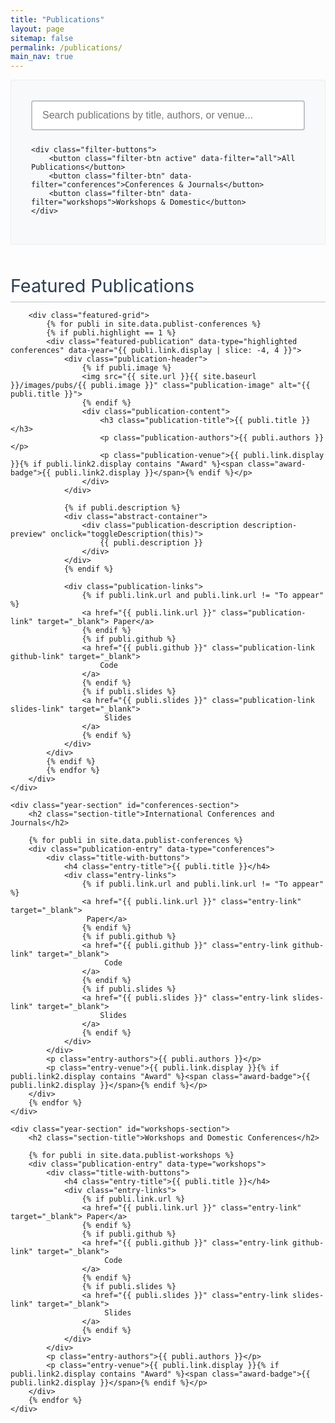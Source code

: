 ```yaml
---
title: "Publications"
layout: page
sitemap: false
permalink: /publications/
main_nav: true
---
```


<!-- Font Awesome for icons -->
<link rel="stylesheet" href="https://cdnjs.cloudflare.com/ajax/libs/font-awesome/6.0.0/css/all.min.css">
<!-- Bootstrap Icons -->
<link rel="stylesheet" href="https://cdn.jsdelivr.net/npm/bootstrap-icons@1.11.0/font/bootstrap-icons.css">

<style>
.academic-header {
    border-bottom: 2px solid #2c3e50;
    padding-bottom: 2rem;
    margin-bottom: 3rem;
    text-align: center;
}

.academic-header h1 {
    font-size: 2.8rem;
    font-weight: 400;
    color: #2c3e50;
    margin-bottom: 0.5rem;
    letter-spacing: 1px;
}

.academic-header .subtitle {
    font-size: 1.1rem;
    color: #7f8c8d;
    font-style: italic;
    margin-bottom: 2rem;
}

.search-filter-section {
    background: #f8f9fa;
    border: 1px solid #e9ecef;
    padding: 2rem;
    margin: 0;
    border-radius: 4px;
}

.search-container {
    max-width: 600px;
    margin: 0 auto 1.5rem auto;
}

.search-input {
    width: 100%;
    padding: 0.8rem 1rem;
    border: 2px solid #bdc3c7;
    border-radius: 4px;
    font-size: 1rem;
    background: white;
}

.search-input:focus {
    outline: none;
    border-color: #3498db;
}

.filter-buttons {
    display: flex;
    justify-content: center;
    gap: 0.5rem;
    flex-wrap: wrap;
}

.filter-btn {
    padding: 0.6rem 1.2rem;
    border: 1px solid #bdc3c7;
    background: white;
    color: #2c3e50;
    border-radius: 4px;
    cursor: pointer;
    transition: all 0.2s ease;
    font-size: 0.9rem;
}

.filter-btn:hover, .filter-btn.active {
    background: #2c3e50;
    color: white;
    border-color: #2c3e50;
}

.external-links {
    text-align: center;
    margin-top: 1.5rem;
}

.external-link {
    display: inline-block;
    padding: 0.7rem 1.5rem;
    background: #34495e;
    color: white;
    text-decoration: none;
    border-radius: 4px;
    margin: 0 0.5rem;
    font-size: 0.9rem;
    transition: background 0.2s ease;
}

.external-link:hover {
    background: #2c3e50;
    color: white;
    text-decoration: none;
}

.section-title {
    font-size: 1.8rem;
    font-weight: 400;
    color: #2c3e50;
    margin: 3rem 0 0.5rem 0;
    padding-bottom: 0.5rem;
    border-bottom: 1px solid #bdc3c7;
}

.highlighted-section {
    margin: 3rem 0;
}

.featured-grid {
    display: grid;
    grid-template-columns: repeat(2, 1fr);
    gap: 2rem;
    margin: 2rem 0;
}

.featured-publication {
    background: white;
    border: 1px solid #e1e8ed;
    padding: 1.5rem;
    padding-bottom: 4rem;
    border-radius: 4px;
    height: 500px;
    position: relative;
    transition: height 0.3s ease;
}

.featured-publication.expanded {
    height: auto;
    min-height: 500px;
    padding-bottom: 4rem;
}

.publication-header {
    display: flex;
    flex-direction: column;
    margin-bottom: 1rem;
}

.publication-image {
    width: 100%;
    height: 150px;
    object-fit: cover;
    border: 1px solid #ddd;
    border-radius: 4px;
    margin-bottom: 1rem;
}

.publication-content {
    width: 100%;
}

.publication-title {
    font-size: 1.15rem;
    font-weight: 500;
    color: #2c3e50;
    margin-top: 0.6rem;
    margin-bottom: 0.6rem;
    line-height: 1.4;
}

.publication-authors {
    color: #34495e;
    margin-bottom: 0.4rem;
    font-style: italic;
    font-size: 0.9rem;
}

.publication-venue {
    color: #3498db;
    font-weight: 500;
    margin-bottom: 0.8rem;
    font-size: 0.9rem;
}

.abstract-container {
    flex: 1;
    overflow: hidden;
    margin-bottom: 1rem;
    display: flex;
    flex-direction: column;
}

.publication-description {
    color: #555;
    line-height: 1.5;
    font-size: 0.9rem;
    text-align: justify;
    margin-bottom: 0;
}

.description-preview {
    cursor: pointer;
    position: relative;
    display: -webkit-box;
    -webkit-box-orient: vertical;
    overflow: hidden;
}

.description-preview::after {
    content: "...";
    position: absolute;
    bottom: 0;
    right: 0;
    background: white;
    padding-left: 0.5rem;
}

.description-full {
    cursor: pointer;
    display: block;
    overflow: visible;
}

.description-full::after {
    display: none;
}

.expand-toggle {
    color: #3498db;
    font-size: 0.8rem;
    cursor: pointer;
    margin-top: 0.5rem;
    font-weight: 500;
}

.expand-toggle:hover {
    color: #2980b9;
}

.publication-links {
    display: flex;
    gap: 0.8rem;
    flex-wrap: wrap;
    position: absolute;
    bottom: 1.5rem;
    left: 1.5rem;
    right: 1.5rem;
}

.publication-link {
    padding: 0.3rem 0.6rem;
    background: #f8f9fa;
    color: #495057;
    text-decoration: none;
    border-radius: 3px;
    font-size: 0.8rem;
    border: 1px solid #dee2e6;
    transition: all 0.2s ease;
}

.publication-link:hover {
    background: #f8f9fa;
    color: black;
    border-color: #dee2e6;
    text-decoration: none;
}


.award-badge {
    display: inline-block;
    background: #2c3e50;
    color: white;
    padding: 0.25rem 0.5rem;
    border-radius: 3px;
    font-size: 0.75rem;
    font-weight: 500;
    margin-left: 0.5rem;
    vertical-align: middle;
}

.featured-publication .award-badge {
    display: block;
    margin: 0.3rem 0 0 0;
    width: fit-content;
}

.year-section {
    margin: 2.5rem 0;
}


.publication-entry {
    padding: 0.3rem 0;
    /* border-bottom: 1px solid #f0f0f0; */
    margin: 0;
}

.publication-entry:last-child {
    border-bottom: none;
}

.title-with-buttons {
    display: flex;
    align-items: center;
    flex-wrap: wrap;
    gap: 0.8rem;
    margin-bottom: 0.0rem;
}

.entry-title {
    font-size: 1.05rem;
    font-weight: 600;
    color: #2c3e50;
    margin: 0;
    line-height: 1.4;
}

.entry-authors {
    color: #34495e;
    margin-bottom: 0.1rem;
    font-style: italic;
    font-size: 0.95rem;
}

.entry-venue {
    color: #3498db;
    font-weight: 500;
    margin-bottom: 0.6rem;
    font-size: 0.95rem;
}

.entry-links {
    display: flex;
    gap: 0.5rem;
    flex-wrap: wrap;
    align-items: center;
}

.entry-link {
    padding: 0.25rem 0.5rem;
    background: #f8f9fa;
    color: #495057;
    text-decoration: none;
    border-radius: 3px;
    font-size: 0.8rem;
    border: 1px solid #dee2e6;
    transition: all 0.2s ease;
}

.entry-link:hover {
    background: #f8f9fa;
    color: black;
    text-decoration: none;
}

/* GitHub button styling */
.github-link {
    padding: 0.3rem 0.6rem;
    background: #f8f9fa;
    color: #495057;
    text-decoration: none;
    border-radius: 3px;
    font-size: 0.8rem;
    border: 1px solid #dee2e6;
    transition: all 0.2s ease;
}


/* Slides button styling */
.slides-link {
    padding: 0.3rem 0.6rem;
    background: #f8f9fa;
    color: #495057;
    text-decoration: none;
    border-radius: 3px;
    font-size: 0.8rem;
    border: 1px solid #dee2e6;
    transition: all 0.2s ease;
}

/* Icon spacing */
.github-link i, .slides-link i {
    margin-right: 0.3rem;
}


@media (max-width: 768px) {
    .academic-header h1 {
        font-size: 2.2rem;
    }
    
    .featured-grid {
        grid-template-columns: 1fr;
        gap: 1.5rem;
    }
    
    .filter-buttons {
        flex-direction: column;
        align-items: center;
    }
    
    .filter-btn {
        width: 200px;
    }
    
    /* Fix mobile layout for featured publications */
    .featured-publication {
        height: auto !important;
        min-height: auto !important;
        padding: 1.5rem;
        padding-bottom: 1.5rem !important;
        display: flex;
        flex-direction: column;
    }
    
    .featured-publication.expanded {
        min-height: auto !important;
        padding-bottom: 1.5rem !important;
    }
    
    .abstract-container {
        height: auto !important;
        margin-bottom: 1.5rem !important;
        flex: 1;
        min-height: 0;
    }
    
    .description-preview {
        -webkit-line-clamp: 3 !important;
        max-height: none !important;
    }
    
    .publication-links {
        position: relative !important;
        bottom: auto !important;
        left: auto !important;
        right: auto !important;
        margin-top: auto;
        margin-bottom: 0;
        padding-top: 1rem;
        border-top: 1px solid #f0f0f0;
    }
    
    .publication-header {
        flex-shrink: 0;
    }
    
    .publication-image {
        height: 120px;
    }
}

/* Additional responsive breakpoints for better window resizing support */
@media (max-width: 992px) and (min-width: 769px) {
    .featured-grid {
        grid-template-columns: 1fr;
        gap: 2rem;
        max-width: 600px;
        margin: 2rem auto;
    }
    
    .featured-publication {
        height: auto;
        min-height: 450px;
        padding-bottom: 4rem;
    }
    
    .abstract-container {
        margin-bottom: 1.5rem;
    }
}

@media (max-width: 480px) {
    .academic-header h1 {
        font-size: 1.8rem;
    }
    
    .search-filter-section {
        padding: 1.5rem;
        margin: 0 -1rem;
    }
    
    .featured-publication {
        padding: 1rem !important;
        margin: 0 -0.5rem;
    }
    
    .publication-image {
        height: 100px;
    }
    
    .publication-title {
        font-size: 1.05rem;
    }
    
    .publication-links {
        flex-direction: row;
        gap: 0.5rem;
        justify-content: flex-start;
        flex-wrap: wrap;
        padding-top: 1rem;
        border-top: none;
    }
    
    .publication-link {
        flex: 0 0 auto;
        min-width: 60px;
    }

    .title-with-buttons {
        flex-direction: column;
        align-items: flex-start;
        gap: 0.8rem;
    }

    .entry-links {
        margin-top: 0.5rem;
    }

    .entry-link {
        padding: 0.3rem 0.6rem;
        font-size: 0.75rem;
    }
}

/* Improved window resize handling */
@media (min-width: 769px) {
    .featured-publication {
        transition: height 0.3s ease, min-height 0.3s ease;
    }
    
    .abstract-container {
        transition: height 0.3s ease;
    }
}
</style>
<div class="search-filter-section">
    <div class="search-container">
        <input type="text" class="search-input" id="search-input" placeholder="Search publications by title, authors, or venue...">
    </div>
    
    <div class="filter-buttons">
        <button class="filter-btn active" data-filter="all">All Publications</button>
        <button class="filter-btn" data-filter="conferences">Conferences & Journals</button>
        <button class="filter-btn" data-filter="workshops">Workshops & Domestic</button>
    </div>
    
</div>

<div id="publications-content">
    <div class="highlighted-section" id="highlighted-section">
        <h2 class="section-title">Featured Publications</h2>
        
        <div class="featured-grid">
            {% for publi in site.data.publist-conferences %}
            {% if publi.highlight == 1 %}
            <div class="featured-publication" data-type="highlighted conferences" data-year="{{ publi.link.display | slice: -4, 4 }}">
                <div class="publication-header">
                    {% if publi.image %}
                    <img src="{{ site.url }}{{ site.baseurl }}/images/pubs/{{ publi.image }}" class="publication-image" alt="{{ publi.title }}">
                    {% endif %}
                    <div class="publication-content">
                        <h3 class="publication-title">{{ publi.title }}</h3>
                        <p class="publication-authors">{{ publi.authors }}</p>
                        <p class="publication-venue">{{ publi.link.display }}{% if publi.link2.display contains "Award" %}<span class="award-badge">{{ publi.link2.display }}</span>{% endif %}</p>
                    </div>
                </div>
                
                {% if publi.description %}
                <div class="abstract-container">
                    <div class="publication-description description-preview" onclick="toggleDescription(this)">
                        {{ publi.description }}
                    </div>
                </div>
                {% endif %}
                
                <div class="publication-links">
                    {% if publi.link.url and publi.link.url != "To appear" %}
                    <a href="{{ publi.link.url }}" class="publication-link" target="_blank"> Paper</a>
                    {% endif %}
                    {% if publi.github %}
                    <a href="{{ publi.github }}" class="publication-link github-link" target="_blank">
                        Code
                    </a>
                    {% endif %}
                    {% if publi.slides %}
                    <a href="{{ publi.slides }}" class="publication-link slides-link" target="_blank">
                         Slides
                    </a>
                    {% endif %}
                </div>
            </div>
            {% endif %}
            {% endfor %}
        </div>
    </div>

    <div class="year-section" id="conferences-section">
        <h2 class="section-title">International Conferences and Journals</h2>

        {% for publi in site.data.publist-conferences %}
        <div class="publication-entry" data-type="conferences">
            <div class="title-with-buttons">
                <h4 class="entry-title">{{ publi.title }}</h4>
                <div class="entry-links">
                    {% if publi.link.url and publi.link.url != "To appear" %}
                    <a href="{{ publi.link.url }}" class="entry-link" target="_blank">
                     Paper</a>
                    {% endif %}
                    {% if publi.github %}
                    <a href="{{ publi.github }}" class="entry-link github-link" target="_blank">
                         Code
                    </a>
                    {% endif %}
                    {% if publi.slides %}
                    <a href="{{ publi.slides }}" class="entry-link slides-link" target="_blank">
                        Slides
                    </a>
                    {% endif %}
                </div>
            </div>
            <p class="entry-authors">{{ publi.authors }}</p>
            <p class="entry-venue">{{ publi.link.display }}{% if publi.link2.display contains "Award" %}<span class="award-badge">{{ publi.link2.display }}</span>{% endif %}</p>
        </div>
        {% endfor %}
    </div>

    <div class="year-section" id="workshops-section">
        <h2 class="section-title">Workshops and Domestic Conferences</h2>

        {% for publi in site.data.publist-workshops %}
        <div class="publication-entry" data-type="workshops">
            <div class="title-with-buttons">
                <h4 class="entry-title">{{ publi.title }}</h4>
                <div class="entry-links">
                    {% if publi.link.url %}
                    <a href="{{ publi.link.url }}" class="entry-link" target="_blank"> Paper</a>
                    {% endif %}
                    {% if publi.github %}
                    <a href="{{ publi.github }}" class="entry-link github-link" target="_blank">
                         Code
                    </a>
                    {% endif %}
                    {% if publi.slides %}
                    <a href="{{ publi.slides }}" class="entry-link slides-link" target="_blank">
                         Slides
                    </a>
                    {% endif %}
                </div>
            </div>
            <p class="entry-authors">{{ publi.authors }}</p>
            <p class="entry-venue">{{ publi.link.display }}{% if publi.link2.display contains "Award" %}<span class="award-badge">{{ publi.link2.display }}</span>{% endif %}</p>
        </div>
        {% endfor %}
    </div>

</div>

<script>
document.addEventListener('DOMContentLoaded', function() {
    const searchInput = document.getElementById('search-input');
    const filterButtons = document.querySelectorAll('.filter-btn');
    const publications = document.querySelectorAll('.featured-publication, .publication-entry');
    const sections = document.querySelectorAll('.highlighted-section, .year-section');
    
    let currentFilter = 'all';
    
    // Filter functionality
    filterButtons.forEach(btn => {
        btn.addEventListener('click', function() {
            filterButtons.forEach(b => b.classList.remove('active'));
            this.classList.add('active');
            currentFilter = this.dataset.filter;
            filterPublications();
        });
    });
    
    // Search functionality
    searchInput.addEventListener('input', function() {
        filterPublications();
    });
    
    function filterPublications() {
        const searchTerm = searchInput.value.toLowerCase();
        let visibleCount = 0;
        
        // Show/hide sections based on filter
        sections.forEach(section => {
            const sectionId = section.id;
            let shouldShow = false;
            
            if (currentFilter === 'all') {
                shouldShow = true;
            } else if (currentFilter === 'conferences' && sectionId === 'conferences-section') {
                shouldShow = true;
            } else if (currentFilter === 'workshops' && sectionId === 'workshops-section') {
                shouldShow = true;
            }
            
            section.style.display = shouldShow ? 'block' : 'none';
        });
        
        publications.forEach(pub => {
            const title = pub.querySelector('.publication-title, .entry-title').textContent.toLowerCase();
            const authors = pub.querySelector('.publication-authors, .entry-authors').textContent.toLowerCase();
            const venue = pub.querySelector('.publication-venue, .entry-venue').textContent.toLowerCase();
            const pubType = pub.dataset.type;
            
            const matchesSearch = title.includes(searchTerm) || 
                                authors.includes(searchTerm) || 
                                venue.includes(searchTerm);
            
            // Filter based on current selection
            let matchesFilter = false;
            
            if (currentFilter === 'all') {
                matchesFilter = true;
            } else if (currentFilter === 'conferences') {
                matchesFilter = pubType.includes('conferences');
            } else if (currentFilter === 'workshops') {
                matchesFilter = pubType.includes('workshops');
            }
            
            if (matchesSearch && matchesFilter) {
                pub.style.display = 'block';
                visibleCount++;
            } else {
                pub.style.display = 'none';
            }
        });
        
        // Show no results message if needed
        if (visibleCount === 0 && searchTerm) {
            showNoResults();
        } else {
            hideNoResults();
        }
    }
    
    function showNoResults() {
        let noResultsMsg = document.getElementById('no-results');
        if (!noResultsMsg) {
            noResultsMsg = document.createElement('div');
            noResultsMsg.id = 'no-results';
            noResultsMsg.innerHTML = `
                <div style="text-align: center; padding: 3rem; color: #7f8c8d; font-family: 'Georgia', serif;">
                    <h3>No publications found</h3>
                    <p>Please adjust your search terms or filter selection</p>
                </div>
            `;
            document.getElementById('publications-content').appendChild(noResultsMsg);
        }
        noResultsMsg.style.display = 'block';
    }
    
    function hideNoResults() {
        const noResultsMsg = document.getElementById('no-results');
        if (noResultsMsg) {
            noResultsMsg.style.display = 'none';
        }
    }
    
    // Smooth scrolling for internal links
    document.querySelectorAll('a[href^="#"]').forEach(anchor => {
        anchor.addEventListener('click', function (e) {
            e.preventDefault();
            const target = document.querySelector(this.getAttribute('href'));
            if (target) {
                target.scrollIntoView({
                    behavior: 'smooth',
                    block: 'start'
                });
            }
        });
    });
    
    // Initialize page
    filterPublications();
});

// Function to toggle description expansion
function toggleDescription(element) {
    const container = element.closest('.featured-publication');
    const abstractContainer = element.closest('.abstract-container');
    
    if (element.classList.contains('description-preview')) {
        element.classList.remove('description-preview');
        element.classList.add('description-full');
        container.classList.add('expanded');
        // Remove height constraint when expanding
        if (abstractContainer) {
            abstractContainer.style.height = 'auto';
        }
    } else {
        element.classList.remove('description-full');
        element.classList.add('description-preview');
        container.classList.remove('expanded');
        // Recalculate line clamp and restore height when collapsing
        calculateLineClamp(element);
    }
}

// Function to calculate optimal line clamp for each abstract
function calculateLineClamp(desc) {
    const abstractContainer = desc.closest('.abstract-container');
    if (!abstractContainer) return;
    
    const container = desc.closest('.featured-publication');
    
    // Check if we're on mobile
    const isMobile = window.matchMedia('(max-width: 768px)').matches;
    
    if (isMobile) {
        // On mobile, use flexible layout without height constraints
        abstractContainer.style.height = 'auto';
        desc.style.webkitLineClamp = '3'; // Fixed 3 lines on mobile
        return;
    }
    
    // Desktop/tablet logic
    const containerHeight = 500; // Fixed height
    const headerHeight = container.querySelector('.publication-header').offsetHeight;
    const reservedBottomSpace = 64; // 4rem bottom padding for button area
    const topPadding = 24; // 1.5rem top padding
    const containerMargin = 16; // 1rem margin for abstract container
    
    const availableSpace = containerHeight - headerHeight - reservedBottomSpace - topPadding - containerMargin;
    
    // Set the container height to the available space
    abstractContainer.style.height = availableSpace + 'px';
    
    const lineHeight = parseFloat(window.getComputedStyle(desc).lineHeight);
    const maxLines = Math.floor(availableSpace / lineHeight);
    
    desc.style.webkitLineClamp = Math.max(3, maxLines); // Minimum 3 lines
}

document.addEventListener('DOMContentLoaded', function() {
    // Calculate line clamp for all preview descriptions
    const descriptions = document.querySelectorAll('.featured-publication .description-preview');
    descriptions.forEach(desc => {
        calculateLineClamp(desc);
    });
    
    // Handle window resize
    let resizeTimeout;
    window.addEventListener('resize', function() {
        clearTimeout(resizeTimeout);
        resizeTimeout = setTimeout(() => {
            // Recalculate line clamps after resize
            const currentDescriptions = document.querySelectorAll('.featured-publication .description-preview');
            currentDescriptions.forEach(desc => {
                calculateLineClamp(desc);
            });
        }, 250); // Debounce resize events
    });
});
</script>

